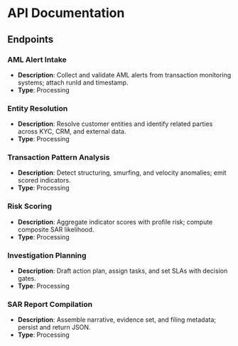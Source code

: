 # API Documentation

## Endpoints
### AML Alert Intake
- **Description**: Collect and validate AML alerts from transaction monitoring systems; attach runId and timestamp.
- **Type**: Processing

### Entity Resolution
- **Description**: Resolve customer entities and identify related parties across KYC, CRM, and external data.
- **Type**: Processing

### Transaction Pattern Analysis
- **Description**: Detect structuring, smurfing, and velocity anomalies; emit scored indicators.
- **Type**: Processing

### Risk Scoring
- **Description**: Aggregate indicator scores with profile risk; compute composite SAR likelihood.
- **Type**: Processing

### Investigation Planning
- **Description**: Draft action plan, assign tasks, and set SLAs with decision gates.
- **Type**: Processing

### SAR Report Compilation
- **Description**: Assemble narrative, evidence set, and filing metadata; persist and return JSON.
- **Type**: Processing
